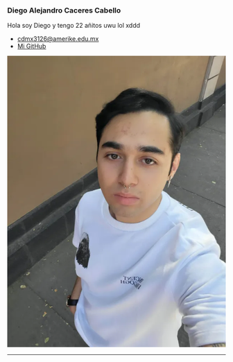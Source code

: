 ### Diego Alejandro Caceres Cabello 
 
   Hola soy Diego y tengo 22 añitos uwu lol xddd
 
   - [cdmx3126@amerike.edu.mx](cdmx3126@amerike.edu.mx) 
   - [Mi GitHub](https://github.com/P4r4c3lsus) 
 
   ![Diego Caceres](./img/Diego_Caceres.jpg) 
 
   ---